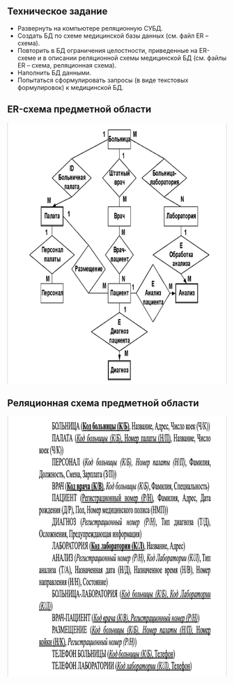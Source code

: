 ## Техническое задание 

- Развернуть на компьютере реляционную СУБД.
- Создать БД по схеме медицинской базы данных (см. файл ER – схема).
- Повторить в БД ограничения целостности, приведенные на ER-схеме и в описании реляционной схемы медицинской БД (см. файлы  ER – схема, реляционная схема).
- Наполнить БД данными.
- Попытаться сформулировать запросы (в виде текстовых формулировок) к медицинской БД. 


## ER-схема предметной области

<img src="cheme/er-scheme.png" height="600" width="800">

## Реляционная схема предметной области

<img src="cheme/relation-scheme.png" height="600" width="800">